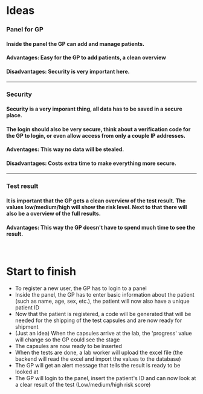 # Ideas
### **Panel for GP**

#### Inside the panel the GP can add and manage patients.

#### Advantages: Easy for the GP to add patients, a clean overview

#### Disadvantages: Security is very important here.

---

### **Security**

#### Security is a very imporant thing, all data has to be saved in a secure place.
#### The login should also be very secure, think about a verification code for the GP to login, or even allow access from only a couple IP addresses.

#### Adventages: This way no data will be stealed.

#### Disadvantages: Costs extra time to make everything more secure.

---

### **Test result**

#### It is important that the GP gets a clean overview of the test result. The values low/medium/high will show the risk level. Next to that there will also be a overview of the full results.

#### Advantages: This way the GP doesn't have to spend much time to see the result.

<br>

# Start to finish
- To register a new user, the GP has to login to a panel
- Inside the panel, the GP has to enter basic information about the patient (such as name, age, sex, etc.), the patient will now also have a unique patient ID
- Now that the patient is registered, a code will be generated that will be needed for the shipping of the test capsules and are now ready for shipment
- (Just an idea) When the capsules arrive at the lab, the 'progress' value will change so the GP could see the stage
- The capsules are now ready to be inserted
- When the tests are done, a lab worker will upload the excel file (the backend will read the excel and import the values to the database)
- The GP will get an alert message that tells the result is ready to be looked at
- The GP will login to the panel, insert the patient's ID and can now look at a clear result of the test (Low/medium/high risk score)